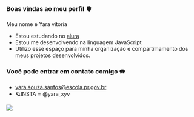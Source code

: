 ### Boas vindas ao meu perfil 🫀

Meu nome é Yara vitoria 

 - Estou estudando no [alura](https://www.alura.com.br) 
- Estou me desenvolvendo na linguagem JavaScript
- Utilizo esse espaço para minha organização e compartilhamento dos meus projetos desenvolvidos.

### Você pode entrar em contato comigo ☎️

- yara.souza.santos@escola.pr.gov.br
- 🪐INSTA = @yara_xyv


![](https://media.tenor.com/5cK2sgMKciYAAAAC/saturn.gif)

